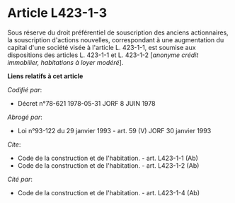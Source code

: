 # Article L423-1-3

Sous réserve du droit préférentiel de souscription des anciens actionnaires, la souscription d'actions nouvelles,
correspondant à une augmentation du capital d'une société visée à l'article L. 423-1-1, est soumise aux dispositions des
articles L. 423-1-1 et L. 423-1-2 [*anonyme crédit immobilier, habitations à loyer modéré*].

**Liens relatifs à cet article**

_Codifié par_:

  - Décret n°78-621 1978-05-31 JORF 8 JUIN 1978

_Abrogé par_:

  - Loi n°93-122 du 29 janvier 1993 - art. 59 (V) JORF 30 janvier 1993

_Cite_:

  - Code de la construction et de l'habitation. - art. L423-1-1 (Ab)
  - Code de la construction et de l'habitation. - art. L423-1-2 (Ab)

_Cité par_:

  - Code de la construction et de l'habitation. - art. L423-1-4 (Ab)
